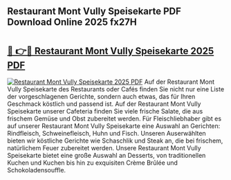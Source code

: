 ## Restaurant Mont Vully Speisekarte PDF Download Online 2025 fx27H

# <h2><a href="http://gc82w2.nevu.top/?p=Restaurant+Mont+Vully+Speisekarte">🔗 👉🔴 Restaurant Mont Vully Speisekarte 2025 PDF</a></h2>

[![Restaurant Mont Vully Speisekarte 2025 PDF](https://i.imgur.com/dBaPXMq.png)](http://gc82w2.nevu.top/?p=Restaurant+Mont+Vully+Speisekarte)
Auf der Restaurant Mont Vully Speisekarte des Restaurants oder Cafés finden Sie nicht nur eine Liste der vorgeschlagenen Gerichte, sondern auch etwas, das für Ihren Geschmack köstlich und passend ist. Auf der Restaurant Mont Vully Speisekarte unserer Cafeteria finden Sie viele frische Salate, die aus frischem Gemüse und Obst zubereitet werden. Für Fleischliebhaber gibt es auf unserer Restaurant Mont Vully Speisekarte eine Auswahl an Gerichten: Rindfleisch, Schweinefleisch, Huhn und Fisch. Unseren Auserwählten bieten wir köstliche Gerichte wie Schaschlik und Steak an, die bei frischem, natürlichem Feuer zubereitet werden. Unsere Restaurant Mont Vully Speisekarte bietet eine große Auswahl an Desserts, von traditionellen Kuchen und Kuchen bis hin zu exquisiten Crème Brûlée und Schokoladensouffle.
